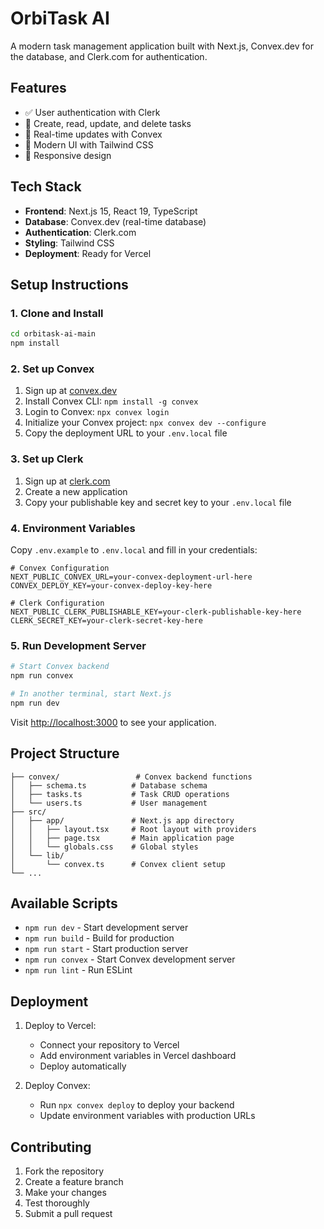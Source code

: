 # OrbiTask AI

A modern task management application built with Next.js, Convex.dev for the database, and Clerk.com for authentication.

## Features

- ✅ User authentication with Clerk
- 📝 Create, read, update, and delete tasks
- 🔄 Real-time updates with Convex
- 🎨 Modern UI with Tailwind CSS
- 📱 Responsive design

## Tech Stack

- **Frontend**: Next.js 15, React 19, TypeScript
- **Database**: Convex.dev (real-time database)
- **Authentication**: Clerk.com
- **Styling**: Tailwind CSS
- **Deployment**: Ready for Vercel

## Setup Instructions

### 1. Clone and Install

```bash
cd orbitask-ai-main
npm install
```

### 2. Set up Convex

1. Sign up at [convex.dev](https://convex.dev)
2. Install Convex CLI: `npm install -g convex`
3. Login to Convex: `npx convex login`
4. Initialize your Convex project: `npx convex dev --configure`
5. Copy the deployment URL to your `.env.local` file

### 3. Set up Clerk

1. Sign up at [clerk.com](https://clerk.com)
2. Create a new application
3. Copy your publishable key and secret key to your `.env.local` file

### 4. Environment Variables

Copy `.env.example` to `.env.local` and fill in your credentials:

```env
# Convex Configuration
NEXT_PUBLIC_CONVEX_URL=your-convex-deployment-url-here
CONVEX_DEPLOY_KEY=your-convex-deploy-key-here

# Clerk Configuration
NEXT_PUBLIC_CLERK_PUBLISHABLE_KEY=your-clerk-publishable-key-here
CLERK_SECRET_KEY=your-clerk-secret-key-here
```

### 5. Run Development Server

```bash
# Start Convex backend
npm run convex

# In another terminal, start Next.js
npm run dev
```

Visit [http://localhost:3000](http://localhost:3000) to see your application.

## Project Structure

```
├── convex/                 # Convex backend functions
│   ├── schema.ts          # Database schema
│   ├── tasks.ts           # Task CRUD operations
│   └── users.ts           # User management
├── src/
│   ├── app/               # Next.js app directory
│   │   ├── layout.tsx     # Root layout with providers
│   │   ├── page.tsx       # Main application page
│   │   └── globals.css    # Global styles
│   └── lib/
│       └── convex.ts      # Convex client setup
└── ...
```

## Available Scripts

- `npm run dev` - Start development server
- `npm run build` - Build for production
- `npm run start` - Start production server
- `npm run convex` - Start Convex development server
- `npm run lint` - Run ESLint

## Deployment

1. Deploy to Vercel:
   - Connect your repository to Vercel
   - Add environment variables in Vercel dashboard
   - Deploy automatically

2. Deploy Convex:
   - Run `npx convex deploy` to deploy your backend
   - Update environment variables with production URLs

## Contributing

1. Fork the repository
2. Create a feature branch
3. Make your changes
4. Test thoroughly
5. Submit a pull request
